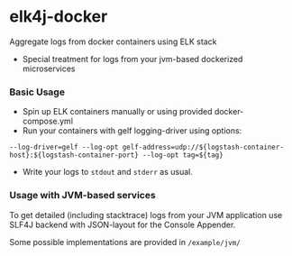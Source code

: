 # elk4j-docker

Aggregate logs from docker containers using ELK stack
+ Special treatment for logs from your jvm-based dockerized microservices

### Basic Usage

- Spin up ELK containers manually or using provided docker-compose.yml
- Run your containers with gelf logging-driver using options:
```
--log-driver=gelf --log-opt gelf-address=udp://${logstash-container-host}:${logstash-container-port} --log-opt tag=${tag}
```
- Write your logs to `stdout` and `stderr` as usual.

### Usage with JVM-based services

To get detailed (including stacktrace) logs from your JVM application use SLF4J backend with JSON-layout for the Console Appender.

Some possible implementations are provided in `/example/jvm/`
